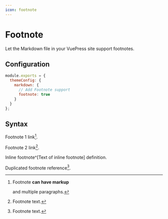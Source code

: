 ```yaml
---
icon: footnote
---
```


# Footnote <MyBadge text="V0.0.8" />

Let the Markdown file in your VuePress site support footnotes.

## Configuration

```js
module.exports = {
  themeConfig: {
    markdown: {
      // Add Footnote support
      footnote: true
    }
  }
};
```

## Syntax

Footnote 1 link[^first].

Footnote 2 link[^second].

Inline footnote^[Text of inline footnote] definition.

Duplicated footnote reference[^second].

[^first]: Footnote **can have markup**

    and multiple paragraphs.

[^second]: Footnote text.
